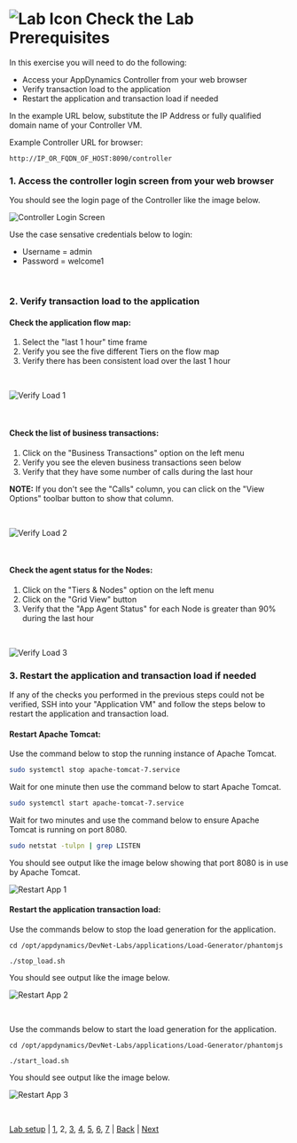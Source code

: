 ![Lab Icon](./assets/images/lab-icon.png) Check the Lab Prerequisites
=========================================================================

In this exercise you will need to do the following:

- Access your AppDynamics Controller from your web browser
- Verify transaction load to the application
- Restart the application and transaction load if needed

In the example URL below, substitute the IP Address or fully qualified domain name of your Controller VM. 

Example Controller URL for browser:

```
http://IP_OR_FQDN_OF_HOST:8090/controller
```

### **1.** Access the controller login screen from your web browser
You should see the login page of the Controller like the image below.

![Controller Login Screen](./assets/images/02-controller-login.png)

Use the case sensative credentials below to login:

- Username = admin 
- Password = welcome1

<br>

### **2.** Verify transaction load to the application

#### Check the application flow map:

1. Select the "last 1 hour" time frame
2. Verify you see the five different Tiers on the flow map
3. Verify there has been consistent load over the last 1 hour

<br>

![Verify Load 1](./assets/images/02-verify-app-load-01.png)

<br>

#### Check the list of business transactions:

1. Click on the "Business Transactions" option on the left menu
2. Verify you see the eleven business transactions seen below
3. Verify that they have some number of calls during the last hour

**NOTE:** If you don't see the "Calls" column, you can click on the "View Options" toolbar button to show that column.

<br>

![Verify Load 2](./assets/images/02-verify-app-load-02.png)

<br>

#### Check the agent status for the Nodes:

1. Click on the "Tiers & Nodes" option on the left menu
2. Click on the "Grid View" button
3. Verify that the "App Agent Status" for each Node is greater than 90% during the last hour

<br>

![Verify Load 3](./assets/images/02-verify-app-load-03.png)


### **3.** Restart the application and transaction load if needed

If any of the checks you performed in the previous steps could not be verified, SSH into your "Application VM" and follow the steps below to restart the application and transaction load.

#### Restart Apache Tomcat:

Use the command below to stop the running instance of Apache Tomcat.

```bash
sudo systemctl stop apache-tomcat-7.service
```

Wait for one minute then use the command below to start Apache Tomcat.

```bash
sudo systemctl start apache-tomcat-7.service
```

Wait for two minutes and use the command below to ensure Apache Tomcat is running on port 8080.

```bash
sudo netstat -tulpn | grep LISTEN
```
You should see output like the image below showing that port 8080 is in use by Apache Tomcat.

![Restart App 1](./assets/images/02-restart-app-and-load-01.png)


#### Restart the application transaction load:

Use the commands below to stop the load generation for the application.

```
cd /opt/appdynamics/DevNet-Labs/applications/Load-Generator/phantomjs

./stop_load.sh
```

You should see output like the image below.

![Restart App 2](./assets/images/02-restart-app-and-load-02.png)

<br>

Use the commands below to start the load generation for the application.

```
cd /opt/appdynamics/DevNet-Labs/applications/Load-Generator/phantomjs

./start_load.sh
```

You should see output like the image below.

![Restart App 3](./assets/images/02-restart-app-and-load-03.png)


<br>

[Lab setup](../00-appd-vm-setup-101/lab-exercise-01.md) | [1](lab-exercise-01.md), 2, [3](lab-exercise-03.md), [4](lab-exercise-04.md), [5](lab-exercise-05.md), [6](lab-exercise-06.md), [7](lab-exercise-07.md) | [Back](lab-exercise-01.md) | [Next](lab-exercise-03.md)
